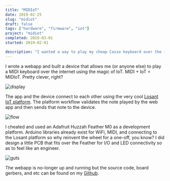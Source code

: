 ```yaml
---
title: "MIDIoT"
date: 2019-02-25
slug: "midiot"
draft: false
tags: ["hardware", "firmware", "iot"]
project: "midiot"
completed: 2019-03-01
started: 2019-02-01

description: "I wanted a way to play my cheap Casio keyboard over the internet. "
---
```


I wrote a webapp and built a device that allows me (or anyone else) to play a MIDI keyboard over the internet using the magic of IoT. MIDI + IoT = MIDIoT. Pretty clever, right? 

![display][display]

The app and the device connect to each other using the very cool [Losant IoT platform](https://www.losant.com/iot-platform). The platform workflow validates the note played by the web app and then sends that note to the device. 

![flow][flow]

I cheated and used an Adafruit Huzzah Feather M0 as a development platform. Arduino libraries already exist for WiFi, MIDI, and connecting to the Losant platform so why reinvent the wheel for a one-off, you know? I did design a little PCB that fits over the Feather for I/O and LED connectivity so as to feel like an engineer. 

![guts][guts]

The webapp is no-longer up and running but the source code, board gerbers, and etc can be found on my [Github](https:\/\/github.com\/bruthaearl\/midiot).

[display]: /projects/midiot/display.jpg "Final product"
[guts]: /projects/midiot/guts.jpg "Gut shot"
[flow]: /projects/midiot/flow.png "Losant Flow"